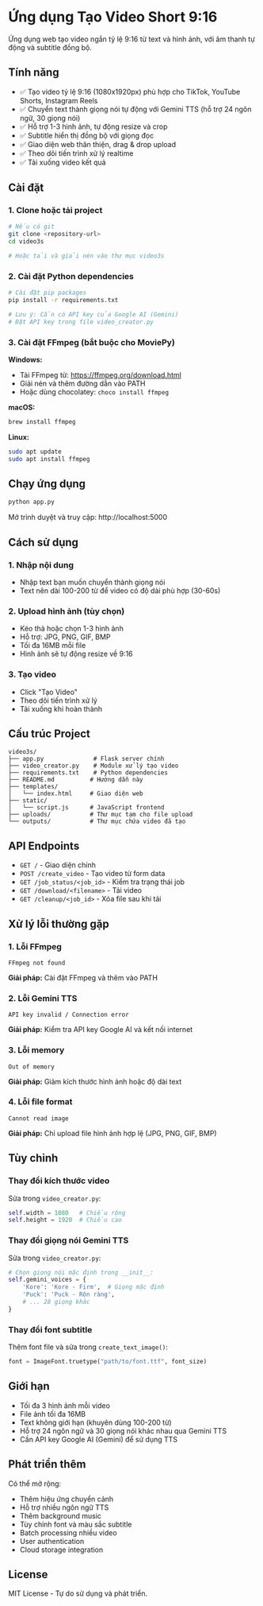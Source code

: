 # Ứng dụng Tạo Video Short 9:16

Ứng dụng web tạo video ngắn tỷ lệ 9:16 từ text và hình ảnh, với âm thanh tự động và subtitle đồng bộ.

## Tính năng

- ✅ Tạo video tỷ lệ 9:16 (1080x1920px) phù hợp cho TikTok, YouTube Shorts, Instagram Reels
- ✅ Chuyển text thành giọng nói tự động với Gemini TTS (hỗ trợ 24 ngôn ngữ, 30 giọng nói)
- ✅ Hỗ trợ 1-3 hình ảnh, tự động resize và crop
- ✅ Subtitle hiển thị đồng bộ với giọng đọc
- ✅ Giao diện web thân thiện, drag & drop upload
- ✅ Theo dõi tiến trình xử lý realtime
- ✅ Tải xuống video kết quả

## Cài đặt

### 1. Clone hoặc tải project
```bash
# Nếu có git
git clone <repository-url>
cd video3s

# Hoặc tải và giải nén vào thư mục video3s
```

### 2. Cài đặt Python dependencies
```bash
# Cài đặt pip packages
pip install -r requirements.txt

# Lưu ý: Cần có API key của Google AI (Gemini)
# Đặt API key trong file video_creator.py
```

### 3. Cài đặt FFmpeg (bắt buộc cho MoviePy)

**Windows:**
- Tải FFmpeg từ: https://ffmpeg.org/download.html
- Giải nén và thêm đường dẫn vào PATH
- Hoặc dùng chocolatey: `choco install ffmpeg`

**macOS:**
```bash
brew install ffmpeg
```

**Linux:**
```bash
sudo apt update
sudo apt install ffmpeg
```

## Chạy ứng dụng

```bash
python app.py
```

Mở trình duyệt và truy cập: http://localhost:5000

## Cách sử dụng

### 1. Nhập nội dung
- Nhập text bạn muốn chuyển thành giọng nói
- Text nên dài 100-200 từ để video có độ dài phù hợp (30-60s)

### 2. Upload hình ảnh (tùy chọn)
- Kéo thả hoặc chọn 1-3 hình ảnh
- Hỗ trợ: JPG, PNG, GIF, BMP
- Tối đa 16MB mỗi file
- Hình ảnh sẽ tự động resize về 9:16

### 3. Tạo video
- Click "Tạo Video"
- Theo dõi tiến trình xử lý
- Tải xuống khi hoàn thành

## Cấu trúc Project

```
video3s/
├── app.py              # Flask server chính
├── video_creator.py    # Module xử lý tạo video
├── requirements.txt    # Python dependencies
├── README.md          # Hướng dẫn này
├── templates/
│   └── index.html     # Giao diện web
├── static/
│   └── script.js      # JavaScript frontend
├── uploads/           # Thư mục tạm cho file upload
└── outputs/           # Thư mục chứa video đã tạo
```

## API Endpoints

- `GET /` - Giao diện chính
- `POST /create_video` - Tạo video từ form data
- `GET /job_status/<job_id>` - Kiểm tra trạng thái job
- `GET /download/<filename>` - Tải video
- `GET /cleanup/<job_id>` - Xóa file sau khi tải

## Xử lý lỗi thường gặp

### 1. Lỗi FFmpeg
```
FFmpeg not found
```
**Giải pháp:** Cài đặt FFmpeg và thêm vào PATH

### 2. Lỗi Gemini TTS
```
API key invalid / Connection error
```
**Giải pháp:** Kiểm tra API key Google AI và kết nối internet

### 3. Lỗi memory
```
Out of memory
```
**Giải pháp:** Giảm kích thước hình ảnh hoặc độ dài text

### 4. Lỗi file format
```
Cannot read image
```
**Giải pháp:** Chỉ upload file hình ảnh hợp lệ (JPG, PNG, GIF, BMP)

## Tùy chỉnh

### Thay đổi kích thước video
Sửa trong `video_creator.py`:
```python
self.width = 1080   # Chiều rộng
self.height = 1920  # Chiều cao
```

### Thay đổi giọng nói Gemini TTS
Sửa trong `video_creator.py`:
```python
# Chọn giọng nói mặc định trong __init__:
self.gemini_voices = {
    'Kore': 'Kore - Firm',  # Giọng mặc định
    'Puck': 'Puck - Rộn ràng',
    # ... 28 giọng khác
}
```

### Thay đổi font subtitle
Thêm font file và sửa trong `create_text_image()`:
```python
font = ImageFont.truetype("path/to/font.ttf", font_size)
```

## Giới hạn

- Tối đa 3 hình ảnh mỗi video
- File ảnh tối đa 16MB
- Text không giới hạn (khuyên dùng 100-200 từ)
- Hỗ trợ 24 ngôn ngữ và 30 giọng nói khác nhau qua Gemini TTS
- Cần API key Google AI (Gemini) để sử dụng TTS

## Phát triển thêm

Có thể mở rộng:
- Thêm hiệu ứng chuyển cảnh
- Hỗ trợ nhiều ngôn ngữ TTS
- Thêm background music
- Tùy chỉnh font và màu sắc subtitle
- Batch processing nhiều video
- User authentication
- Cloud storage integration

## License

MIT License - Tự do sử dụng và phát triển.